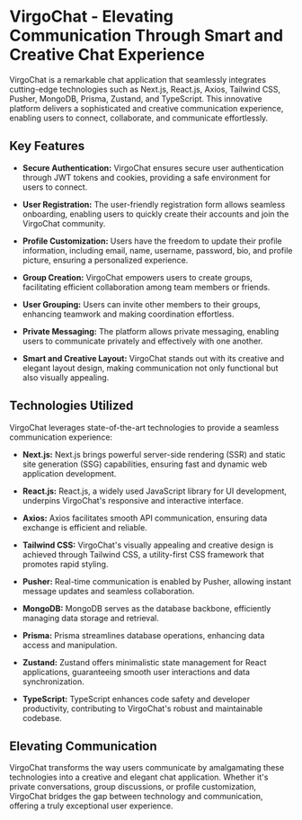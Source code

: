 # VirgoChat - Elevating Communication Through Smart and Creative Chat Experience

VirgoChat is a remarkable chat application that seamlessly integrates cutting-edge technologies such as Next.js, React.js, Axios, Tailwind CSS, Pusher, MongoDB, Prisma, Zustand, and TypeScript. This innovative platform delivers a sophisticated and creative communication experience, enabling users to connect, collaborate, and communicate effortlessly.

## Key Features

- **Secure Authentication:** VirgoChat ensures secure user authentication through JWT tokens and cookies, providing a safe environment for users to connect.

- **User Registration:** The user-friendly registration form allows seamless onboarding, enabling users to quickly create their accounts and join the VirgoChat community.

- **Profile Customization:** Users have the freedom to update their profile information, including email, name, username, password, bio, and profile picture, ensuring a personalized experience.

- **Group Creation:** VirgoChat empowers users to create groups, facilitating efficient collaboration among team members or friends.

- **User Grouping:** Users can invite other members to their groups, enhancing teamwork and making coordination effortless.

- **Private Messaging:** The platform allows private messaging, enabling users to communicate privately and effectively with one another.

- **Smart and Creative Layout:** VirgoChat stands out with its creative and elegant layout design, making communication not only functional but also visually appealing.

## Technologies Utilized

VirgoChat leverages state-of-the-art technologies to provide a seamless communication experience:

- **Next.js:** Next.js brings powerful server-side rendering (SSR) and static site generation (SSG) capabilities, ensuring fast and dynamic web application development.

- **React.js:** React.js, a widely used JavaScript library for UI development, underpins VirgoChat's responsive and interactive interface.

- **Axios:** Axios facilitates smooth API communication, ensuring data exchange is efficient and reliable.

- **Tailwind CSS:** VirgoChat's visually appealing and creative design is achieved through Tailwind CSS, a utility-first CSS framework that promotes rapid styling.

- **Pusher:** Real-time communication is enabled by Pusher, allowing instant message updates and seamless collaboration.

- **MongoDB:** MongoDB serves as the database backbone, efficiently managing data storage and retrieval.

- **Prisma:** Prisma streamlines database operations, enhancing data access and manipulation.

- **Zustand:** Zustand offers minimalistic state management for React applications, guaranteeing smooth user interactions and data synchronization.

- **TypeScript:** TypeScript enhances code safety and developer productivity, contributing to VirgoChat's robust and maintainable codebase.

## Elevating Communication

VirgoChat transforms the way users communicate by amalgamating these technologies into a creative and elegant chat application. Whether it's private conversations, group discussions, or profile customization, VirgoChat bridges the gap between technology and communication, offering a truly exceptional user experience.
